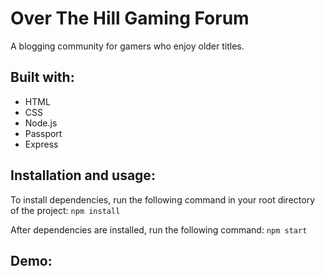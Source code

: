 # Over The Hill Gaming Forum
A blogging community for gamers who enjoy older titles.

## Built with:
- HTML
- CSS
- Node.js
- Passport
- Express

## Installation and usage:
To install dependencies, run the following command in your root directory of the project:
`npm install`

After dependencies are installed, run the following command: 
`npm start`

## Demo:
